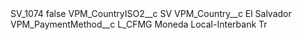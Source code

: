 <?xml version="1.0" encoding="UTF-8"?>
<CustomMetadata xmlns="http://soap.sforce.com/2006/04/metadata" xmlns:xsi="http://www.w3.org/2001/XMLSchema-instance" xmlns:xsd="http://www.w3.org/2001/XMLSchema">
    <label>SV_1074</label>
    <protected>false</protected>
    <values>
        <field>VPM_CountryISO2__c</field>
        <value xsi:type="xsd:string">SV</value>
    </values>
    <values>
        <field>VPM_Country__c</field>
        <value xsi:type="xsd:string">El Salvador</value>
    </values>
    <values>
        <field>VPM_PaymentMethod__c</field>
        <value xsi:type="xsd:string">L_CFMG Moneda Local-Interbank Tr</value>
    </values>
</CustomMetadata>
